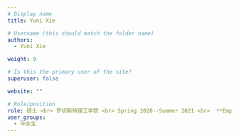 ```yaml
---
# Display name
title: Yuni Xie

# Username (this should match the folder name)
authors:
  - Yuni Xie

weight: 9

# Is this the primary user of the site?
superuser: false

website: ""

# Role/position
role: 硕士 <br> 罗切斯特理工学院 <br> Spring 2020--Summer 2021 <br>  **Employment** -- a startup <br> **Position** -- Co-founder
user_groups:
  - 毕业生
---
```

